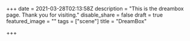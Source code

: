 +++
date = 2021-03-28T02:13:58Z
description = "This is the dreambox page.  Thank you for visiting."
disable_share = false
draft = true
featured_image = ""
tags = ["scene"]
title = "DreamBox"

+++
